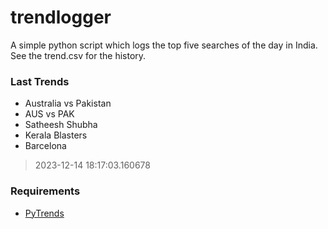 # trendlogger
A simple python script which logs the top five searches of the day in India.<br>See the trend.csv for the history.<br>

<!-- Last Trends -->
### Last Trends
* Australia vs Pakistan
* AUS vs PAK
* Satheesh Shubha
* Kerala Blasters
* Barcelona
> 2023-12-14 18:17:03.160678

<!-- Requirements -->
### Requirements
* [PyTrends](https://github.com/dreyco676/pytrends)
